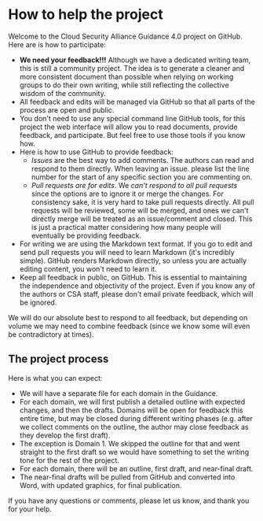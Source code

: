 # How to help the project

Welcome to the Cloud Security Alliance Guidance 4.0 project on GitHub. Here are is how to participate:

* **We need your feedback!!!** Although we have a dedicated writing team, this is still a community project. The idea is to generate a cleaner and more consistent document than possible when relying on working groups to do their own writing, while still reflecting the collective wisdom of the community.
* All feedback and edits will be managed via GitHub so that all parts of the process are open and public.
* You don't need to use any special command line GitHub tools, for this project the web interface will allow you to read documents, provide feedback, and participate. But feel free to use those tools if you know how.
* Here is how to use GitHub to provide feedback:
	* *Issues* are the best way to add comments. The authors can read and respond to them directly. When leaving an issue. please list the line number for the start of any specific section you are commenting on.
	* *Pull requests are for edits*. We *can't respond to all pull requests* since the options are to ignore it or merge the changes. For consistency sake, it is very hard to take pull requests directly. All pull requests will be reviewed, some will be merged, and ones we can't directly merge will be treated as an issue/comment and closed. This is just a practical matter considering how many people will eventually be providing feedback.
* For writing we are using the Markdown text format. If you go to edit and send pull requests you will need to learn Markdown (it's incredibly simple). GitHub renders Markdown directly, so unless you are actually editing content, you won't need to learn it.
* Keep all feedback in public, on GitHub. This is essential to maintaining the independence and objectivity of the project. Even if you know any of the authors or CSA staff, please don't email private feedback, which will be ignored. 

We will do our absolute best to respond to all feedback, but depending on volume we may need to combine feedback (since we know some will even be contradictory at times). 

## The project process

Here is what you can expect:

* We will have a separate file for each domain in the Guidance.
* For each domain, we will first publish a detailed outline with expected changes, and then the drafts. Domains will be open for feedback this entire time, but may be closed during different writing phases (e.g. after we collect comments on the outline, the author may close feedback as they develop the first draft).
* The exception is Domain 1. We skipped the outline for that and went straight to the first draft so we would have something to set the writing tone for the rest of the project.
* For each domain, there will be an outline, first draft, and near-final draft.
* The near-final drafts will be pulled from GitHub and converted into Word, with updated graphics, for final publication.

If you have any questions or comments, please let us know, and thank you for your help.
